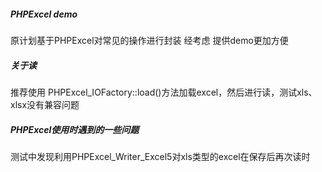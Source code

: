 ##### PHPExcel demo
原计划基于PHPExcel对常见的操作进行封装 经考虑 提供demo更加方便

##### 关于读
推荐使用 PHPExcel_IOFactory::load()方法加载excel，然后进行读，测试xls、xlsx没有兼容问题

##### PHPExcel使用时遇到的一些问题
测试中发现利用PHPExcel_Writer_Excel5对xls类型的excel在保存后再次读时
